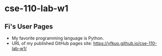 # cse-110-lab-w1
## Fi's User Pages
- My favorite programming language is Python.
- URL of my published GitHub pages site: https://yfkuo.github.io/cse-110-lab-w1/
